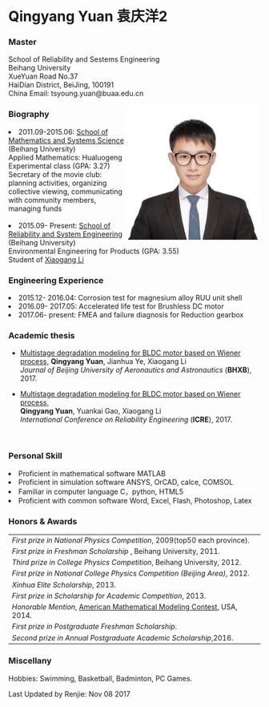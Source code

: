 # Qingyang Yuan 袁庆洋2
<html>
	<meta charset="utf-8" />
<div id="table">
<h3>Master</h3>
		<p>School of Reliability and Sestems Engineering<br />Beihang University <br />XueYuan Road No.37 <br />HaiDian District, BeiJing, 100191 <br />China Email: tsyoung.yuan@buaa.edu.cn</p>				
<img src="./1.jpg" border="0" width="270" style="float: right;">

<div id="biography">
		<h3>Biography</h3>
			<p>
  		<li>2011.09-2015.06: <a href="http://smss.buaa.edu.cn/">School of Mathematics and Systems Science</a> (Beihang University)
  		<br />Applied Mathematics: Hualuogeng Experimental class (GPA: 3.27)
  		<br />Secretary of the movie club: planning activities, organizing collective viewing, communicating with community members, managing funds <br /><br />
  		<li>2015.09- Present: <a href="http://rse.buaa.edu.cn/">School of Reliability and System Engineering</a> (Beihang University)  
	  	<br />Environmental Engineering for Products (GPA: 3.55) <br />Student of 			<a href="http://rse.buaa.edu.cn/teacher/lixiaogang.html">Xiaogang Li</a></li>

<div id="Engineering Experience">
	<h3>Engineering Experience</h3>
    	<li> 2015.12- 2016.04: Corrosion test for magnesium alloy RUU unit shell </li>
   	 <li> 2016.09- 2017.05: Accelerated life test for Brushless DC motor</li>
   	 <li> 2017.06- present: FMEA and failure diagnosis for Reduction gearbox</li>

<div id="publications">
<h3>Academic thesis</h3>
<ul>
  <li> <a href="./papers/BLDC电机温度退化多段维纳过程建模.pdf">Multistage degradation modeling for BLDC motor based on Wiener process,</a>
    <b>Qingyang Yuan</b>, Jianhua Ye, Xiaogang Li<br />
    <em>Journal of Beijing University of Aeronautics and Astronautics</em> (<b>BHXB</b>), 2017. <br />
    <p style="margin-top:3px"></p>
  </li>
   <li>
    <a href="./papers/Multistage degradation modeling for BLDC motor based on Wiener process(RE04).pdf">Multistage degradation modeling for BLDC motor based on Wiener process,<br /></a>
     <b>Qingyang Yuan</b>, Yuankai Gao, Xiaogang Li<br />
    <em>International Conference on Reliability Engineering</em> (<b>ICRE</b>), 2017. <br />
    <p style="margin-top:3px"></p>
  </li>
    <br />
</ul>

<div id="skill">
<h3>Personal Skill</h3>
    <li> Proficient in mathematical software MATLAB</li>
    <li> Proficient in simulation software ANSYS, OrCAD, calce, COMSOL</li>
    <li> Familiar in computer language C，python, HTML5</li>
    <li> Proficient with common software Word, Excel, Flash, Photoshop, Latex</li>

<div id="awards">
<h3>Honors & Awards</h3>
<table>
	<tbody>
		<tr><td><i>First prize in National Physics Competition</i>, 2009(top50 each province).</td></tr>
		<tr><td><I>First prize in Freshman Scholarship</I> , Beihang University, 2011.</td></tr>
		<tr><td><I>Third prize in College Physics Competition</I>,  Beihang University, 2012.</td></tr>
	    	<tr><td><I>First prize in National College Physics Competition (Beijing Area)</I>, 2012.</td></tr>
	    	<tr><td><I>Xinhua Elite Scholarship</I>, 2013.</td></tr>
		<tr><td><I>First prize in Scholarship for Academic Competition</I>, 2013.</td></tr>
		<tr><td><I>Honorable Mention</I>, <a href="http://www.comap.com/">American Mathematical Modeling Contest</a>, USA, 2014.</td></tr>
		<tr><td><I>First prize in Postgraduate Freshman Scholarship</I>.</td></tr>
		<tr><td><I>Second prize in Annual Postgraduate Academic Scholarship</I>,2016.</td></tr>
	</tbody>
</table>

<div id="habbits">
<h3>Miscellany</h3>
<p>Hobbies: Swimming, Basketball, Badminton, PC Games.</p>
<p>Last Updated by Renjie: Nov 08 2017</p>
